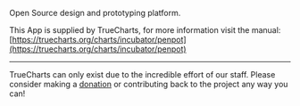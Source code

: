 Open Source design and prototyping platform.

This App is supplied by TrueCharts, for more information visit the manual: [https://truecharts.org/charts/incubator/penpot](https://truecharts.org/charts/incubator/penpot)

---

TrueCharts can only exist due to the incredible effort of our staff.
Please consider making a [donation](https://truecharts.org/sponsor) or contributing back to the project any way you can!
